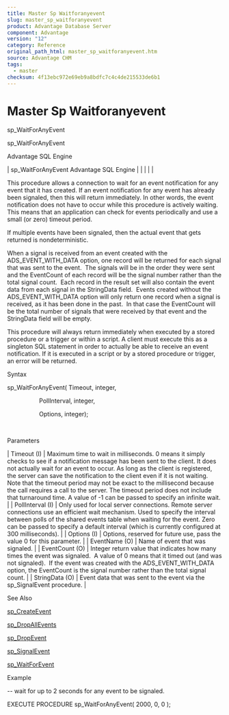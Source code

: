 ```yaml
---
title: Master Sp Waitforanyevent
slug: master_sp_waitforanyevent
product: Advantage Database Server
component: Advantage
version: "12"
category: Reference
original_path_html: master_sp_waitforanyevent.htm
source: Advantage CHM
tags:
  - master
checksum: 4f13ebc972e69eb9a8bdfc7c4c4de215533de6b1
---
```


# Master Sp Waitforanyevent

sp\_WaitForAnyEvent

sp\_WaitForAnyEvent

Advantage SQL Engine

| sp\_WaitForAnyEvent  Advantage SQL Engine |  |  |  |  |

This procedure allows a connection to wait for an event notification for any event that it has created. If an event notification for any event has already been signaled, then this will return immediately. In other words, the event notification does not have to occur while this procedure is actively waiting. This means that an application can check for events periodically and use a small (or zero) timeout period.

If multiple events have been signaled, then the actual event that gets returned is nondeterministic.

When a signal is received from an event created with the ADS\_EVENT\_WITH\_DATA option, one record will be returned for each signal that was sent to the event.  The signals will be in the order they were sent and the EventCount of each record will be the signal number rather than the total signal count.  Each record in the result set will also contain the event data from each signal in the StringData field.  Events created without the ADS\_EVENT\_WITH\_DATA option will only return one record when a signal is received, as it has been done in the past.  In that case the EventCount will be the total number of signals that were received by that event and the StringData field will be empty.

This procedure will always return immediately when executed by a stored procedure or a trigger or within a script. A client must execute this as a singleton SQL statement in order to actually be able to receive an event notification. If it is executed in a script or by a stored procedure or trigger, an error will be returned.

Syntax

sp\_WaitForAnyEvent( Timeout, integer,

                   PollInterval, integer,

                   Options, integer);

 

Parameters

| Timeout (I) | Maximum time to wait in milliseconds. 0 means it simply checks to see if a notification message has been sent to the client. It does not actually wait for an event to occur. As long as the client is registered, the server can save the notification to the client even if it is not waiting. Note that the timeout period may not be exact to the millisecond because the call requires a call to the server. The timeout period does not include that turnaround time. A value of -1 can be passed to specify an infinite wait. |
| PollInterval (I) | Only used for local server connections. Remote server connections use an efficient wait mechanism. Used to specify the interval between polls of the shared events table when waiting for the event. Zero can be passed to specify a default interval (which is currently configured at 300 milliseconds). |
| Options (I) | Options, reserved for future use, pass the value 0 for this parameter. |
| EventName (O) | Name of event that was signaled. |
| EventCount (O) | Integer return value that indicates how many times the event was signaled.  A value of 0 means that it timed out (and was not signaled).  If the event was created with the ADS\_EVENT\_WITH\_DATA option, the EventCount is the signal number rather than the total signal count. |
| StringData (O) | Event data that was sent to the event via the sp\_SignalEvent procedure. |

See Also

[sp\_CreateEvent](master_sp_createevent.md)

[sp\_DropAllEvents](master_sp_dropallevents.md)

[sp\_DropEvent](master_sp_dropevent.md)

[sp\_SignalEvent](master_sp_signalevent.md)

[sp\_WaitForEvent](master_sp_waitforevent.md)

Example

-- wait for up to 2 seconds for any event to be signaled.

EXECUTE PROCEDURE sp\_WaitForAnyEvent( 2000, 0, 0 );
